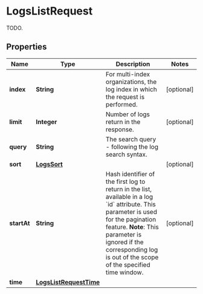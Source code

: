 

# LogsListRequest

TODO.
## Properties

Name | Type | Description | Notes
------------ | ------------- | ------------- | -------------
**index** | **String** | For multi-index organizations, the log index in which the request is performed. |  [optional]
**limit** | **Integer** | Number of logs return in the response. |  [optional]
**query** | **String** | The search query - following the log search syntax. | 
**sort** | [**LogsSort**](LogsSort.md) |  |  [optional]
**startAt** | **String** | Hash identifier of the first log to return in the list, available in a log &#x60;id&#x60; attribute. This parameter is used for the pagination feature.  **Note**: This parameter is ignored if the corresponding log is out of the scope of the specified time window. |  [optional]
**time** | [**LogsListRequestTime**](LogsListRequestTime.md) |  | 



